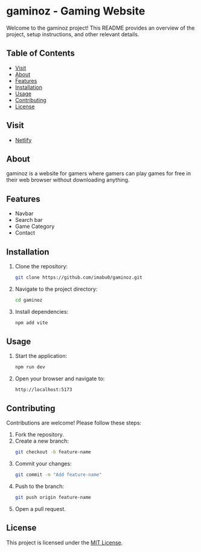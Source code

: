 # gaminoz - Gaming Website

Welcome to the gaminoz project! This README provides an overview of the project, setup instructions, and other relevant details.

## Table of Contents
- [Visit](#visit)
- [About](#about)
- [Features](#features)
- [Installation](#installation)
- [Usage](#usage)
- [Contributing](#contributing)
- [License](#license)

## Visit
- [Netlify](https://gaminoz.netlify.app/)

## About
gaminoz is a website for gamers where gamers can play games for free in their web browser without downloading anything.

## Features
- Navbar
- Search bar
- Game Category
- Contact

## Installation
1. Clone the repository:
    ```bash
    git clone https://github.com/imabu0/gaminoz.git
    ```
2. Navigate to the project directory:
    ```bash
    cd gaminoz
    ```
3. Install dependencies:
    ```bash
    npm add vite
    ```

## Usage
1. Start the application:
    ```bash
    npm run dev
    ```
2. Open your browser and navigate to:
    ```
    http://localhost:5173
    ```

## Contributing
Contributions are welcome! Please follow these steps:
1. Fork the repository.
2. Create a new branch:
    ```bash
    git checkout -b feature-name
    ```
3. Commit your changes:
    ```bash
    git commit -m "Add feature-name"
    ```
4. Push to the branch:
    ```bash
    git push origin feature-name
    ```
5. Open a pull request.

## License
This project is licensed under the [MIT License](LICENSE).